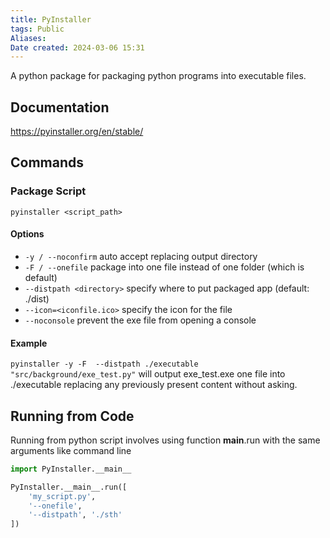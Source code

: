 ```yaml
---
title: PyInstaller
tags: Public
Aliases:
Date created: 2024-03-06 15:31
---
```


A python package for packaging python programs into executable files.

## Documentation
https://pyinstaller.org/en/stable/

## Commands
### Package Script
`pyinstaller <script_path>`

#### Options
- `-y / --noconfirm` auto accept replacing output directory
- `-F / --onefile` package into one file instead of one folder (which is default)
- `--distpath <directory>` specify where to put packaged app (default: ./dist)
- `--icon=<iconfile.ico>` specify the icon for the file
- `--noconsole` prevent the exe file from opening a console 

#### Example
 `pyinstaller -y -F  --distpath ./executable "src/background/exe_test.py"`
 will output exe_test.exe one file into ./executable replacing any previously present content without asking.

## Running from Code
Running from python script involves using function __main__.run with the same arguments like command line

```python
import PyInstaller.__main__

PyInstaller.__main__.run([
    'my_script.py',
    '--onefile',
    '--distpath', './sth'
])
```
